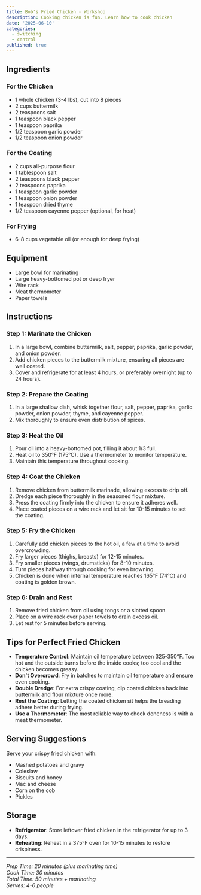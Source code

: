 ```yaml
---
title: Bob's Fried Chicken - Workshop
description: Cooking chicken is fun. Learn how to cook chicken
date: '2025-06-10'
categories:
  - switching
  - central
published: true
---
```


## Ingredients

### For the Chicken
- 1 whole chicken (3-4 lbs), cut into 8 pieces
- 2 cups buttermilk
- 2 teaspoons salt
- 1 teaspoon black pepper
- 1 teaspoon paprika
- 1/2 teaspoon garlic powder
- 1/2 teaspoon onion powder

### For the Coating
- 2 cups all-purpose flour
- 1 tablespoon salt
- 2 teaspoons black pepper
- 2 teaspoons paprika
- 1 teaspoon garlic powder
- 1 teaspoon onion powder
- 1 teaspoon dried thyme
- 1/2 teaspoon cayenne pepper (optional, for heat)

### For Frying
- 6-8 cups vegetable oil (or enough for deep frying)

## Equipment
- Large bowl for marinating
- Large heavy-bottomed pot or deep fryer
- Wire rack
- Meat thermometer
- Paper towels

## Instructions

### Step 1: Marinate the Chicken
1. In a large bowl, combine buttermilk, salt, pepper, paprika, garlic powder, and onion powder.
2. Add chicken pieces to the buttermilk mixture, ensuring all pieces are well coated.
3. Cover and refrigerate for at least 4 hours, or preferably overnight (up to 24 hours).

### Step 2: Prepare the Coating
1. In a large shallow dish, whisk together flour, salt, pepper, paprika, garlic powder, onion powder, thyme, and cayenne pepper.
2. Mix thoroughly to ensure even distribution of spices.

### Step 3: Heat the Oil
1. Pour oil into a heavy-bottomed pot, filling it about 1/3 full.
2. Heat oil to 350°F (175°C). Use a thermometer to monitor temperature.
3. Maintain this temperature throughout cooking.

### Step 4: Coat the Chicken
1. Remove chicken from buttermilk marinade, allowing excess to drip off.
2. Dredge each piece thoroughly in the seasoned flour mixture.
3. Press the coating firmly into the chicken to ensure it adheres well.
4. Place coated pieces on a wire rack and let sit for 10-15 minutes to set the coating.

### Step 5: Fry the Chicken
1. Carefully add chicken pieces to the hot oil, a few at a time to avoid overcrowding.
2. Fry larger pieces (thighs, breasts) for 12-15 minutes.
3. Fry smaller pieces (wings, drumsticks) for 8-10 minutes.
4. Turn pieces halfway through cooking for even browning.
5. Chicken is done when internal temperature reaches 165°F (74°C) and coating is golden brown.

### Step 6: Drain and Rest
1. Remove fried chicken from oil using tongs or a slotted spoon.
2. Place on a wire rack over paper towels to drain excess oil.
3. Let rest for 5 minutes before serving.

## Tips for Perfect Fried Chicken

- **Temperature Control**: Maintain oil temperature between 325-350°F. Too hot and the outside burns before the inside cooks; too cool and the chicken becomes greasy.
- **Don't Overcrowd**: Fry in batches to maintain oil temperature and ensure even cooking.
- **Double Dredge**: For extra crispy coating, dip coated chicken back into buttermilk and flour mixture once more.
- **Rest the Coating**: Letting the coated chicken sit helps the breading adhere better during frying.
- **Use a Thermometer**: The most reliable way to check doneness is with a meat thermometer.

## Serving Suggestions

Serve your crispy fried chicken with:
- Mashed potatoes and gravy
- Coleslaw
- Biscuits and honey
- Mac and cheese
- Corn on the cob
- Pickles

## Storage

- **Refrigerator**: Store leftover fried chicken in the refrigerator for up to 3 days.
- **Reheating**: Reheat in a 375°F oven for 10-15 minutes to restore crispiness.

---

*Prep Time: 20 minutes (plus marinating time)*  
*Cook Time: 30 minutes*  
*Total Time: 50 minutes + marinating*  
*Serves: 4-6 people*